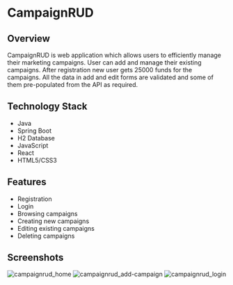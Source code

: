 # CampaignRUD

## Overview
CampaignRUD is web application which allows users to efficiently manage their marketing campaigns. 
User can add and manage their existing campaigns. After registration new user gets 25000 funds for the campaigns.
All the data in add and edit forms are validated and some of them pre-populated from the API as required.

## Technology Stack
- Java
- Spring Boot
- H2 Database
- JavaScript
- React
- HTML5/CSS3

## Features
- Registration
- Login
- Browsing campaigns
- Creating new campaigns
- Editing existing campaigns
- Deleting campaigns

## Screenshots
![campaignrud_home](https://github.com/user-attachments/assets/61a33884-3f40-4c2a-9909-f999c6c7cc32)
![campaignrud_add-campaign](https://github.com/user-attachments/assets/5fc2ff14-d82d-40c3-a483-524fb27ad005)
![campaignrud_login](https://github.com/user-attachments/assets/f3837a81-93b7-42c2-9960-a94e1e4d90d0)
